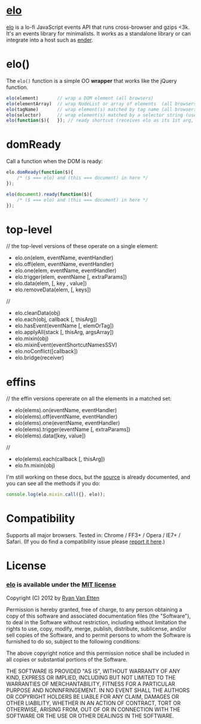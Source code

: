 [elo](https://github.com/ryanve/elo)
===

[elo](https://github.com/ryanve/elo) is a lo-fi JavaScript events API that runs cross-browser and gzips <3k. It's an events library for minimalists. It works as a standalone library or can integrate into a host such as [ender](http://ender.no.de).

# elo()

The `elo()` function is a simple OO **wrapper** that works like the jQuery function.

```js
elo(element)       // wrap a DOM element (all browsers)
elo(elementArray)  // wrap NodeList or array of elements  (all browsers)
elo(tagName)       // wrap element(s) matched by tag name (all browsers)
elo(selector)      // wrap element(s) matched by a selector string (uses querySelectorAll)
elo(function($){   }); // ready shortcut (receives elo as its 1st arg, this === document)
```

# domReady
	
Call a function when the DOM is ready:

```js
elo.domReady(function($){ 
	/* ($ === elo) and (this === document) in here */ 
});
```

```js 
elo(document).ready(function($){
	/* ($ === elo) and (this === document) in here */ 
});
```

# top-level

// the top-level versions of these operate on a single element:

- elo.on(elem, eventName, eventHandler)
- elo.off(elem, eventName, eventHandler)
- elo.one(elem, eventName, eventHandler)
- elo.trigger(elem, eventName [, extraParams])
- elo.data(elem, [, key , value])
- elo.removeData(elem, [, keys])

// 

- elo.cleanData(obj)
- elo.each(obj, callback [, thisArg])
- elo.hasEvent(eventName [, elemOrTag])
- elo.applyAll(stack [, thisArg, argsArray])
- elo.mixin(obj)
- elo.mixinEvent(eventShortcutNamesSSV)
- elo.noConflict([callback])
- elo.bridge(receiver)

# effins

// the effin versions opererate on all the elements in a matched set:

- elo(elems).on(eventName, eventHandler)
- elo(elems).off(eventName, eventHandler)
- elo(elems).one(eventName, eventHandler)
- elo(elems).trigger(eventName [, extraParams])
- elo(elems).data([key, value])

//

- elo(elems).each(callback [, thisArg])
- elo.fn.mixin(obj)

I'm still working on these docs, but the [source](https://github.com/ryanve/elo/blob/master/elo.js) is already documented, and you can see all the methods if you do:

```js
console.log(elo.mixin.call({}, elo));
```

# Compatibility

Supports all major browsers. Tested in: Chrome / FF3+ / Opera / IE7+ / Safari. (If you do find a compatibility issue please [report it here](https://github.com/ryanve/elo/issues).)

# License

### [elo](http://github.com/ryanve/elo) is available under the [MIT license](http://en.wikipedia.org/wiki/MIT_License)

Copyright (C) 2012 by [Ryan Van Etten](https://github.com/ryanve)

Permission is hereby granted, free of charge, to any person obtaining a copy
of this software and associated documentation files (the "Software"), to deal
in the Software without restriction, including without limitation the rights
to use, copy, modify, merge, publish, distribute, sublicense, and/or sell
copies of the Software, and to permit persons to whom the Software is
furnished to do so, subject to the following conditions:

The above copyright notice and this permission notice shall be included in
all copies or substantial portions of the Software.

THE SOFTWARE IS PROVIDED "AS IS", WITHOUT WARRANTY OF ANY KIND, EXPRESS OR
IMPLIED, INCLUDING BUT NOT LIMITED TO THE WARRANTIES OF MERCHANTABILITY,
FITNESS FOR A PARTICULAR PURPOSE AND NONINFRINGEMENT. IN NO EVENT SHALL THE
AUTHORS OR COPYRIGHT HOLDERS BE LIABLE FOR ANY CLAIM, DAMAGES OR OTHER
LIABILITY, WHETHER IN AN ACTION OF CONTRACT, TORT OR OTHERWISE, ARISING FROM,
OUT OF OR IN CONNECTION WITH THE SOFTWARE OR THE USE OR OTHER DEALINGS IN
THE SOFTWARE.